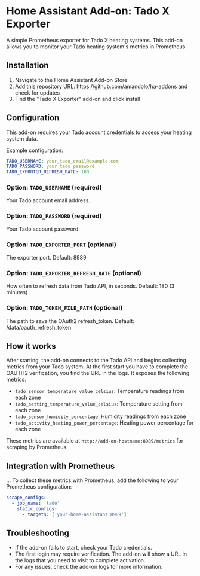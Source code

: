 # Home Assistant Add-on: Tado X Exporter

A simple Prometheus exporter for Tado X heating systems. This add-on allows you to monitor your Tado heating system's metrics in Prometheus.

## Installation

1. Navigate to the Home Assistant Add-on Store
2. Add this repository URL: https://github.com/amandolo/ha-addons and check for updates
3. Find the "Tado X Exporter" add-on and click install

## Configuration

This add-on requires your Tado account credentials to access your heating system data.

Example configuration:

```yaml
TADO_USERNAME: your_tado_email@example.com
TADO_PASSWORD: your_tado_password
TADO_EXPORTER_REFRESH_RATE: 180
```

### Option: `TADO_USERNAME` (required)
Your Tado account email address.

### Option: `TADO_PASSWORD` (required)
Your Tado account password.

### Option: `TADO_EXPORTER_PORT` (optional)
The exporter port. Default: 8989

### Option: `TADO_EXPORTER_REFRESH_RATE` (optional)
How often to refresh data from Tado API, in seconds. Default: 180 (3 minutes)

### Option: `TADO_TOKEN_FILE_PATH` (optional)
The path to save the OAuth2 refresh_token. Default: /data/oauth_refresh_token

## How it works

After starting, the add-on connects to the Tado API and begins collecting metrics from your Tado system.
At the first start you have to complete the OAUTH2 verification, you find the URL in the logs.
It exposes the following metrics:

- `tado_sensor_temperature_value_celsius`: Temperature readings from each zone
- `tado_setting_temperature_value_celsius`: Temperature setting from each zone
- `tado_sensor_humidity_percentage`: Humidity readings from each zone
- `tado_activity_heating_power_percentage`: Heating power percentage for each zone

These metrics are available at `http://add-on-hostname:8989/metrics` for scraping by Prometheus.

## Integration with Prometheus

...
To collect these metrics with Prometheus, add the following to your Prometheus configuration:

```yaml
scrape_configs:
  - job_name: 'tado'
    static_configs:
      - targets: ['your-home-assistant:8989']
```

## Troubleshooting

- If the add-on fails to start, check your Tado credentials.
- The first login may require verification. The add-on will show a URL in the logs that you need to visit to complete activation.
- For any issues, check the add-on logs for more information.
```